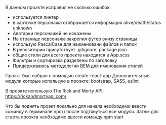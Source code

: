 В данном проэкте исправил не сколько ошибок:
- используется линтер
- в карточке персонажа отображается информация alive/death/status unknown
- Аватарки персонажей не искажены
- На странице персонажа закрепил футер внизу страницы
- использую PascalCase для наименовани файлов и папок
- В репозитории присутствует .gitignore, package.json
- общие стили для всего проекта находятся в App.scss
- Фильтры и сортировка разделены по заголовку
- Придерживаюсь методологии BEM для именования стилей


Проэкт был собран с помощью create-react-app
Дополнительные модули которые использую в проэкте:
bootstrap,
SASS,
eslint

В проэкте использую The Rick and Morty API: https://rickandmortyapi.com/

Что бы поднять проэкт локально для начала необходимо ввести команду в терминале npm i после подтянуться все модули.
Затем для старта проэкта необходимо ввести команду npm start 